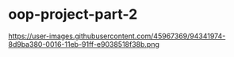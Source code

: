# oop-project-part-2
https://user-images.githubusercontent.com/45967369/94341974-8d9ba380-0016-11eb-91ff-e9038518f38b.png

